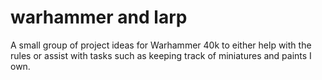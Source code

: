 # warhammer and larp 


A small group of project ideas for Warhammer 40k to either help with the rules or assist with tasks such as keeping track of miniatures and paints I own.


